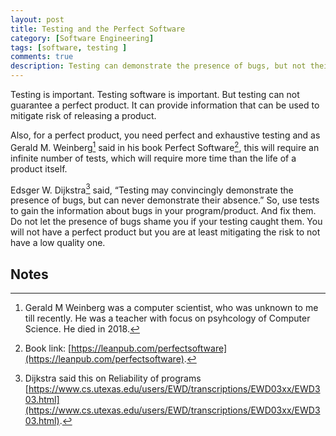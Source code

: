 ```yaml
---
layout: post
title: Testing and the Perfect Software
category: [Software Engineering]
tags: [software, testing ]
comments: true
description: Testing can demonstrate the presence of bugs, but not their absence.
---
```


Testing is important. Testing software is important. But testing can not guarantee a perfect product. It can provide information that can be used to mitigate risk of releasing a product.

Also, for a perfect product, you need perfect and exhaustive testing and as Gerald M. Weinberg[^1] said in his book Perfect Software[^2], this will require an infinite number of tests, which will require more time than the life of a product itself.

Edsger W. Dijkstra[^3] said, “Testing may convincingly demonstrate the presence of bugs, but can never demonstrate their absence.” So, use tests to gain the information about bugs in your program/product. And fix them. Do not let the presence of bugs shame you if your testing caught them. You will not have a perfect product but you are at least mitigating the risk to not have a low quality one.


## Notes

[^1]: Gerald M Weinberg was a computer scientist, who was unknown to me till recently. He was a teacher with focus on psyhcology of Computer Science. He died in 2018.   
[^2]: Book link: [https://leanpub.com/perfectsoftware](https://leanpub.com/perfectsoftware). 
[^3]: Dijkstra said this on Reliability of programs [https://www.cs.utexas.edu/users/EWD/transcriptions/EWD03xx/EWD303.html](https://www.cs.utexas.edu/users/EWD/transcriptions/EWD03xx/EWD303.html). 
